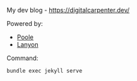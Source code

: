 My dev blog - https://digitalcarpenter.dev/

Powered by: 
- [Poole](https://github.com/poole/poole)
- [Lanyon](https://github.com/poole/lanyon)

Command:
```
bundle exec jekyll serve
```
